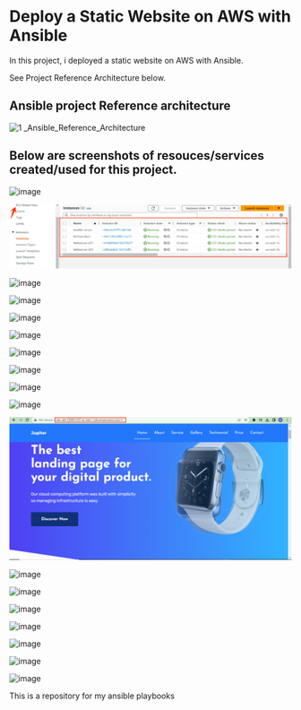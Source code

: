 # Deploy a Static Website on AWS with Ansible

In this project, i deployed a static website on AWS with Ansible.


See Project Reference Architecture below.








## Ansible project Reference architecture



![1 _Ansible_Reference_Architecture](https://user-images.githubusercontent.com/115881685/228834832-f24b5cb7-8c6c-4020-b7c9-799a6a64edb5.jpg)








## Below are screenshots of resouces/services created/used for this project.











![image](https://user-images.githubusercontent.com/115881685/228839944-2b8c6db7-6d4b-4ce5-af6a-279ae2f90fa1.png)





![image](https://github.com/werkmanne/ansible-playbook/blob/main/228835494-3b93ef1e-2b84-4483-b935-d64caa15fc61.png)



![image](https://user-images.githubusercontent.com/115881685/228835742-fa8c0faf-79df-4c36-808e-9c79ef3ff9e9.png)



![image](https://user-images.githubusercontent.com/115881685/228835894-757c9ed7-2bd1-4922-9c9b-016e15c0b113.png)



![image](https://user-images.githubusercontent.com/115881685/228836071-b0aa5148-ff6a-4677-a36f-91c89d529496.png)




![image](https://user-images.githubusercontent.com/115881685/228836245-a75bc587-a2f3-43cb-9b70-7ff4c6c24b02.png)


![image](https://user-images.githubusercontent.com/115881685/228836375-9da80ed7-d1eb-4ff7-8f61-a5903d347b1b.png)



![image](https://user-images.githubusercontent.com/115881685/228836570-92d1108d-39c6-4292-a013-4d891c2886d0.png)




![image](https://user-images.githubusercontent.com/115881685/228836687-1840905e-426c-444f-9cce-04df07ee6fa7.png)




![image](https://user-images.githubusercontent.com/115881685/228836882-af8ec145-5aeb-414b-9c39-95e52b2cff87.png)




![image](https://github.com/werkmanne/ansible-playbook/blob/main/228837074-fbb07040-f7b8-4695-a9cd-b393a92204d0.png)




![image](https://user-images.githubusercontent.com/115881685/228837599-6ee4067e-8358-4209-a7db-4cea4a424ec4.png)




![image](https://user-images.githubusercontent.com/115881685/228837816-a117c273-b750-4c53-a428-83fb3572ac4c.png)




![image](https://user-images.githubusercontent.com/115881685/228838091-b7fac26e-0a45-4c21-9c07-77512e92fcef.png)




![image](https://user-images.githubusercontent.com/115881685/228838210-e0ab890c-6317-423f-8f57-aac0ee428556.png)




![image](https://user-images.githubusercontent.com/115881685/228839046-b38e8223-fdd1-47da-b394-8b9e04201885.png)




![image](https://user-images.githubusercontent.com/115881685/228839218-d53ca380-cbb0-430b-be91-0b82465977d2.png)




![image](https://user-images.githubusercontent.com/115881685/228839344-83c7a5c5-7e6c-4045-8e51-8efa6f2cf47d.png)










This is a repository for my ansible playbooks

